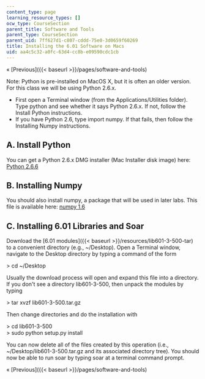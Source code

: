 ```yaml
---
content_type: page
learning_resource_types: []
ocw_type: CourseSection
parent_title: Software and Tools
parent_type: CourseSection
parent_uid: 7ff627d1-c807-cddd-75e0-3d0659f60269
title: Installing the 6.01 Software on Macs
uid: aa4c5c32-a0fc-63d4-cc8b-e09590cdc1cb
---
```


« [Previous]({{< baseurl >}}/pages/software-and-tools)

Note: Python is pre-installed on MacOS X, but it is often an older version. For this class we will be using Python 2.6.x.

*   First open a Terminal window (from the Applications/Utilities folder). Type python and see whether it says Python 2.6.x. If not, follow the Install Python instructions.
*   If you have Python 2.6, type import numpy. If that fails, then follow the Installing Numpy instructions.

A. Install Python
-----------------

You can get a Python 2.6.x DMG installer (Mac Installer disk image) here: [Python 2.6.6](http://www.python.org/ftp/python/2.6.6/python-2.6.6-macosx10.3.dmg)

B. Installing Numpy
-------------------

You should also install numpy, a package that will be used in later labs. This file is available here: [numpy 1.6](http://sourceforge.net/projects/numpy/files/NumPy/1.6.1/numpy-1.6.1-py2.6-python.org-macosx10.3.dmg/download)

C. Installing 6.01 Libraries and Soar
-------------------------------------

Download the [6.01 modules]({{< baseurl >}}/resources/lib601-3-500-tar) to a convenient directory (e.g., ~/Desktop). Open a Terminal window, navigate to the Desktop directory by typing a command of the form

\> cd ~/Desktop

Usually the download process will open and expand this file into a directory. If you don't see a directory lib601-3-500, then unpack the modules by typing

\> tar xvzf lib601-3-500.tar.gz

Then change directories and do the installation with

\> cd lib601-3-500  
\> sudo python setup.py install

You can now delete all of the files created by this operation (i.e., ~/Desktop/lib601-3-500.tar.gz and its associated directory tree). You should now be able to run soar by typing soar at a terminal command prompt.

« [Previous]({{< baseurl >}}/pages/software-and-tools)